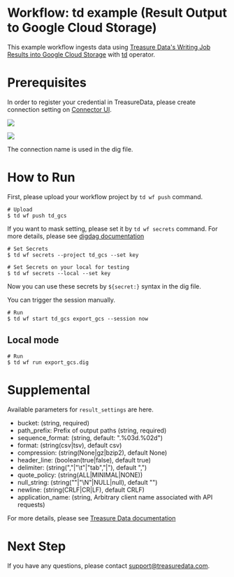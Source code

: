# Workflow: td example (Result Output to Google Cloud Storage)

This example workflow ingests data using [Treasure Data's Writing Job Results into Google Cloud Storage](https://docs.treasuredata.com/display/public/INT/Google+Cloud+Storage+Export+Integration) with [td](https://docs.digdag.io/operators/td.html) operator.

# Prerequisites

In order to register your credential in TreasureData, please create connection setting on [Connector UI](https://console.treasuredata.com/app/connections).

![](https://t.gyazo.com/teams/treasure-data/c7d87640f437d41bd6c7efeeb2793223.png)

![](https://t.gyazo.com/teams/treasure-data/8a59641ff11cb32d97f9d7c2c785613b.png)

The connection name is used in the dig file.

# How to Run

First, please upload your workflow project by `td wf push` command.

    # Upload
    $ td wf push td_gcs

If you want to mask setting, please set it by `td wf secrets` command. For more details, please see [digdag documentation](https://docs.digdag.io/command_reference.html#secrets)

    # Set Secrets
    $ td wf secrets --project td_gcs --set key

    # Set Secrets on your local for testing
    $ td wf secrets --local --set key

Now you can use these secrets by `${secret:}` syntax in the dig file.

You can trigger the session manually.

    # Run
    $ td wf start td_gcs export_gcs --session now

## Local mode

    # Run
    $ td wf run export_gcs.dig

# Supplemental

Available parameters for `result_settings` are here.

- bucket: (string, required)
- path_prefix: Prefix of output paths (string, required)
- sequence_format: (string, default: ".%03d.%02d")
- format: (string(csv|tsv), default csv)
- compression: (string(None|gz|bzip2), default None)
- header_line: (boolean(true|false), default true)
- delimiter: (string(","|"\t"|"tab","|"), default ",")
- quote_policy: (string(ALL|MINIMAL|NONE))
- null_string: (string(""|"\N"|NULL|null), default "")
- newline: (string(CRLF|CR|LF), default CRLF)
- application_name: (string, Arbitrary client name associated with API requests)

For more details, please see [Treasure Data documentation](https://docs.treasuredata.com/display/public/INT/Exporting+Data+from+Google+Cloud+Storage+CLI)

# Next Step

If you have any questions, please contact support@treasuredata.com.
